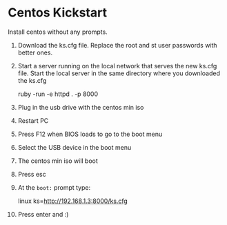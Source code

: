 Centos Kickstart
================

Install centos without any prompts.

1. Download the ks.cfg file.
   Replace the root and st user passwords with better ones.
2. Start a server running on the local network that serves the new ks.cfg file.
   Start the local server in the same directory where you downloaded the ks.cfg

    ruby -run -e httpd . -p 8000

3. Plug in the usb drive with the centos min iso
4. Restart PC
5. Press F12 when BIOS loads to go to the boot menu
6. Select the USB device in the boot menu
7. The centos min iso will boot
8. Press esc
9. At the `boot:` prompt type:

    linux ks=http://192.168.1.3:8000/ks.cfg

10. Press enter and :)
